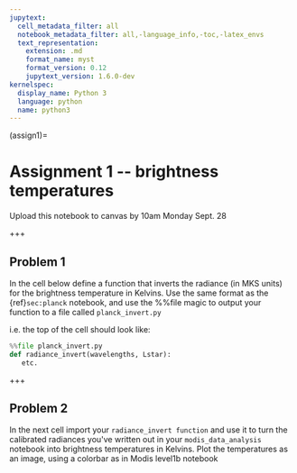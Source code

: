 ```yaml
---
jupytext:
  cell_metadata_filter: all
  notebook_metadata_filter: all,-language_info,-toc,-latex_envs
  text_representation:
    extension: .md
    format_name: myst
    format_version: 0.12
    jupytext_version: 1.6.0-dev
kernelspec:
  display_name: Python 3
  language: python
  name: python3
---
```


(assign1)=
# Assignment 1 -- brightness temperatures

Upload this notebook to canvas by 10am Monday Sept. 28

+++

## Problem 1

In the cell below define a function that inverts the radiance (in MKS units) for the
brightness temperature in Kelvins.  Use the same format as the {ref}`sec:planck` notebook,
and use the %%file magic to output your function to a file called `planck_invert.py`

i.e. the top of the cell should look like:

```python
%%file planck_invert.py
def radiance_invert(wavelengths, Lstar):
   etc.
```

+++

## Problem 2

In the next cell import your `radiance_invert function` and use it to turn the calibrated
radiances you've written out in your `modis_data_analysis` notebook into brightness temperatures
in Kelvins.  Plot the temperatures as an image, using a colorbar as in Modis level1b notebook
